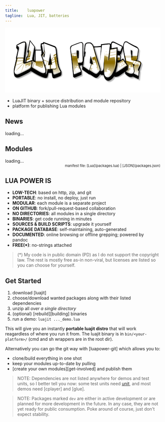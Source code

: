 ```yaml
---
title:    luapower
tagline:  Lua, JIT, batteries
---
```


![](luapower.png)

  * LuaJIT binary + source distribution and module repository
  * platform for publishing Lua modules

## News

<div id="news_table">loading...</div>

## Modules

<div id="package_table">loading...</div>
<div style="width: 100%; text-align: right; font-size: 80%">manifest file: [Lua](packages.lua) | [JSON](packages.json)</div>

## LUA POWER IS

  * __LOW-TECH__: based on http, zip, and git
  * __PORTABLE__: no install, no deploy, just run
  * __MODULAR__: each module is a separate project
  * __ON GITHUB__: fork/pull-request-based collaboration
  * __NO DIRECTORIES__: all modules in a single directory
  * __BINARIES__: get code running in minutes
  * __SOURCES & BUILD SCRIPTS__: upgrade it yourself
  * __PACKAGE DATABASE__: self-maintaining, auto-generated
  * __DOCUMENTED__: online browsing or offline grepping; powered by pandoc
  * __FREE(\*)__: no-strings attached

> (\*) My code is in public domain (PD) as I do not support the copyright law.
The rest is mostly free as-in non-viral, but licenses are listed so you can choose for yourself.

## Get Started

  1. download [luajit]
  2. choose/download wanted packages along with their listed dependencies
  3. unzip all _over a single directory_
  4. (optional) [rebuild][building] binaries
  5. run a demo: `luajit ..._demo.lua`

This will give you an instantly **portable luajit distro** that will work reagardless of where you run it from.
The luajit binary is in `bin/<your-platform>/` (cmd and sh wrappers are in the root dir).

Alternatively you can go the git way with [luapower-git] which allows you to:

  * clone/build everything in one shot
  * keep your modules up-to-date by pulling
  * [create your own modules][get-involved] and publish them

> NOTE: Dependencies are not listed anywhere for demos and test units, so I better tell you now:
some test units need [unit], and most demos need [cplayer] and [glue].

> NOTE: Packages marked `dev` are either in active development or are planned for more development in the future.
In any case, they are not yet ready for public consumption. Poke around of course, just don't expect stability.


[capr]:  https://github.com/capr
[unit]:  https://github.com/luapower/unit
